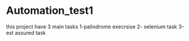# Automation_test1
this project have 3 main tasks 1-palindrome execrsise 2- selenium task 3-est assured task
